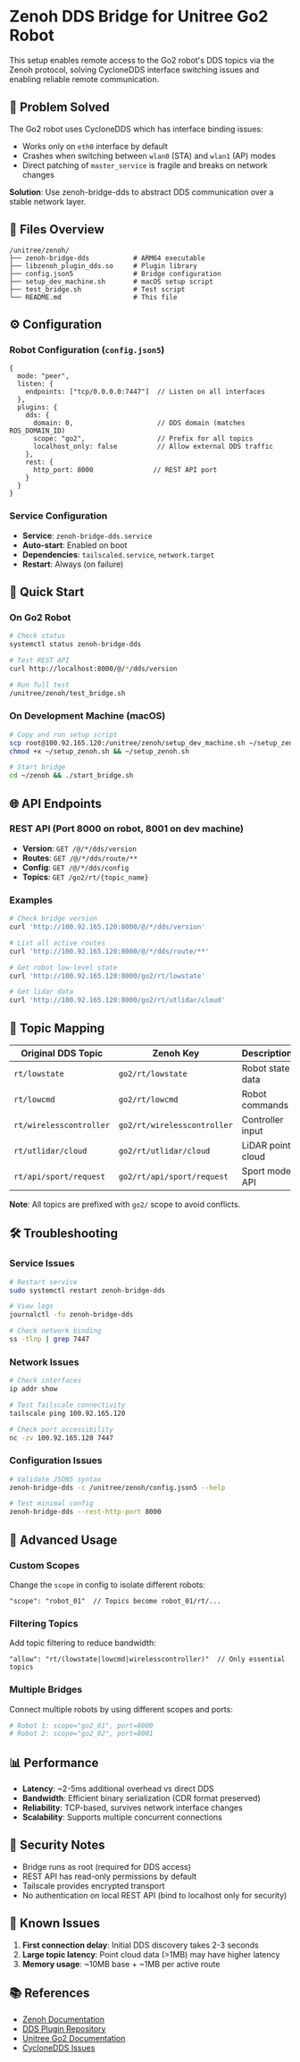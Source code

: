 # Zenoh DDS Bridge for Unitree Go2 Robot

This setup enables remote access to the Go2 robot's DDS topics via the Zenoh protocol, solving CycloneDDS interface switching issues and enabling reliable remote communication.

## 🎯 Problem Solved

The Go2 robot uses CycloneDDS which has interface binding issues:
- Works only on `eth0` interface by default
- Crashes when switching between `wlan0` (STA) and `wlan1` (AP) modes
- Direct patching of `master_service` is fragile and breaks on network changes

**Solution**: Use zenoh-bridge-dds to abstract DDS communication over a stable network layer.

## 📁 Files Overview

```
/unitree/zenoh/
├── zenoh-bridge-dds           # ARM64 executable
├── libzenoh_plugin_dds.so     # Plugin library  
├── config.json5               # Bridge configuration
├── setup_dev_machine.sh       # macOS setup script
├── test_bridge.sh             # Test script
└── README.md                  # This file
```

## ⚙️ Configuration

### Robot Configuration (`config.json5`)
```json5
{
  mode: "peer",
  listen: {
    endpoints: ["tcp/0.0.0.0:7447"]  // Listen on all interfaces
  },
  plugins: {
    dds: {
      domain: 0,                     // DDS domain (matches ROS_DOMAIN_ID)
      scope: "go2",                  // Prefix for all topics
      localhost_only: false          // Allow external DDS traffic
    },
    rest: {
      http_port: 8000               // REST API port
    }
  }
}
```

### Service Configuration
- **Service**: `zenoh-bridge-dds.service`
- **Auto-start**: Enabled on boot
- **Dependencies**: `tailscaled.service`, `network.target`
- **Restart**: Always (on failure)

## 🚀 Quick Start

### On Go2 Robot
```bash
# Check status
systemctl status zenoh-bridge-dds

# Test REST API
curl http://localhost:8000/@/*/dds/version

# Run full test
/unitree/zenoh/test_bridge.sh
```

### On Development Machine (macOS)
```bash
# Copy and run setup script
scp root@100.92.165.120:/unitree/zenoh/setup_dev_machine.sh ~/setup_zenoh.sh
chmod +x ~/setup_zenoh.sh && ~/setup_zenoh.sh

# Start bridge
cd ~/zenoh && ./start_bridge.sh
```

## 🌐 API Endpoints

### REST API (Port 8000 on robot, 8001 on dev machine)
- **Version**: `GET /@/*/dds/version`
- **Routes**: `GET /@/*/dds/route/**`  
- **Config**: `GET /@/*/dds/config`
- **Topics**: `GET /go2/rt/{topic_name}`

### Examples
```bash
# Check bridge version
curl 'http://100.92.165.120:8000/@/*/dds/version'

# List all active routes  
curl 'http://100.92.165.120:8000/@/*/dds/route/**'

# Get robot low-level state
curl 'http://100.92.165.120:8000/go2/rt/lowstate'

# Get lidar data
curl 'http://100.92.165.120:8000/go2/rt/utlidar/cloud'
```

## 🔌 Topic Mapping

| Original DDS Topic | Zenoh Key | Description |
|-------------------|-----------|-------------|
| `rt/lowstate` | `go2/rt/lowstate` | Robot state data |
| `rt/lowcmd` | `go2/rt/lowcmd` | Robot commands |
| `rt/wirelesscontroller` | `go2/rt/wirelesscontroller` | Controller input |
| `rt/utlidar/cloud` | `go2/rt/utlidar/cloud` | LiDAR point cloud |
| `rt/api/sport/request` | `go2/rt/api/sport/request` | Sport mode API |

**Note**: All topics are prefixed with `go2/` scope to avoid conflicts.

## 🛠️ Troubleshooting

### Service Issues
```bash
# Restart service
sudo systemctl restart zenoh-bridge-dds

# View logs
journalctl -fu zenoh-bridge-dds

# Check network binding
ss -tlnp | grep 7447
```

### Network Issues
```bash
# Check interfaces
ip addr show

# Test Tailscale connectivity
tailscale ping 100.92.165.120

# Check port accessibility
nc -zv 100.92.165.120 7447
```

### Configuration Issues
```bash
# Validate JSON5 syntax
zenoh-bridge-dds -c /unitree/zenoh/config.json5 --help

# Test minimal config
zenoh-bridge-dds --rest-http-port 8000
```

## 🔧 Advanced Usage

### Custom Scopes
Change the `scope` in config to isolate different robots:
```json5
"scope": "robot_01"  // Topics become robot_01/rt/...
```

### Filtering Topics
Add topic filtering to reduce bandwidth:
```json5
"allow": "rt/(lowstate|lowcmd|wirelesscontroller)"  // Only essential topics
```

### Multiple Bridges
Connect multiple robots by using different scopes and ports:
```bash
# Robot 1: scope="go2_01", port=8000
# Robot 2: scope="go2_02", port=8001
```

## 📊 Performance

- **Latency**: ~2-5ms additional overhead vs direct DDS
- **Bandwidth**: Efficient binary serialization (CDR format preserved)
- **Reliability**: TCP-based, survives network interface changes
- **Scalability**: Supports multiple concurrent connections

## 🔐 Security Notes

- Bridge runs as root (required for DDS access)
- REST API has read-only permissions by default
- Tailscale provides encrypted transport
- No authentication on local REST API (bind to localhost only for security)

## 🐛 Known Issues

1. **First connection delay**: Initial DDS discovery takes 2-3 seconds
2. **Large topic latency**: Point cloud data (>1MB) may have higher latency
3. **Memory usage**: ~10MB base + ~1MB per active route

## 📚 References

- [Zenoh Documentation](https://zenoh.io/docs/)
- [DDS Plugin Repository](https://github.com/eclipse-zenoh/zenoh-plugin-dds)
- [Unitree Go2 Documentation](https://www.unitree.com/go2)
- [CycloneDDS Issues](https://github.com/eclipse-cyclonedx/cyclonedx-specification/issues) 